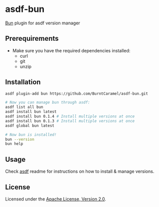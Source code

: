 # asdf-bun

[Bun](https://bun.sh/) plugin for asdf version manager

## Prerequirements

- Make sure you have the required dependencies installed:
  - curl
  - git
  - unzip

## Installation

```bash
asdf plugin-add bun https://github.com/BurntCaramel/asdf-bun.git

# Now you can manage bun through asdf:
asdf list all bun
asdf install bun latest
asdf install bun 0.1.4 # Install multiple versions at once
asdf install bun 0.1.3 # Install multiple versions at once
asdf global bun latest

# Now bun is installed!
bun --version
bun help
```

## Usage

Check [asdf](https://github.com/asdf-vm/asdf) readme for instructions on how to
install & manage versions.

## License

Licensed under the
[Apache License, Version 2.0](https://www.apache.org/licenses/LICENSE-2.0).
